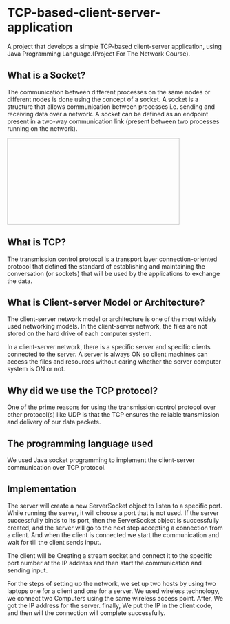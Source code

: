 # TCP-based-client-server-application
A project that develops a simple TCP-based client-server application, using Java Programming Language.(Project For The Network Course).

## What is a Socket?
The communication between different processes on the same nodes or different nodes is done using the concept of a socket. A socket is a structure that allows communication between processes i.e. sending and receiving data over a network.
A socket can be defined as an endpoint present in a two-way communication link (present between two processes running on the network).
<div>
  <img scr="![64FE2638-5124-4894-9D29-D15BED4069B0_1_201_a](https://github.com/NeehalSaleh/NFA-DFA-LL-1-parser/assets/95434316/f204e1e3-ac42-4fb5-b028-6d707408e2a5)
" width="400" height="200">
<div>
  
## What is TCP?
The transmission control protocol is a transport layer connection-oriented protocol that defined the standard of establishing and maintaining the conversation (or sockets) that will be used by the applications to exchange the data.

## What is Client-server Model or Architecture?
The client-server network model or architecture is one of the most widely used networking models. In the client-server network, the files are not stored on the hard drive of each computer system.

In a client-server network, there is a specific server and specific clients connected to the server. A server is always ON so client machines can access the files and resources without caring whether the server computer system is ON or not.

## Why did we use the TCP protocol?
One of the prime reasons for using the transmission control protocol over other protocol(s) like UDP is that the TCP ensures the reliable transmission and delivery of our data packets.

## The programming language used

We used Java socket programming to implement the client-server communication over TCP protocol.

## Implementation

The server will create a new ServerSocket object to listen to a specific port. While running the server, it will choose a port that is not used. If the server successfully binds to its port, then the ServerSocket object is successfully created, and the server will go to the next step accepting a connection from a client.
And when the client is connected we start the communication and wait for till the client sends input.

The client will be Creating a stream socket and connect it to the specific port number at the IP address and then start the communication and sending input.

For the steps of setting up the network, we set up two hosts by using two laptops one for a client and one for a server. We used wireless technology, we connect two Computers using the same wireless access point. After, We got the IP address for the server. finally, We put the IP in the client code, and then will the connection will complete successfully.
